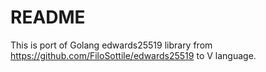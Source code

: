 # README #

 
This is port of Golang edwards25519 library from https://github.com/FiloSottile/edwards25519 to V language.
